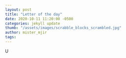 ```yaml
---
layout: post
title: "Letter of the day"
date: 2020-10-11 11:20:00 -0500
categories: jekyll update
thumb: "/assets/images/scrabble_blocks_scrambled.jpg"
author: mister_mjir
tags:
---
```

U

